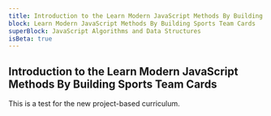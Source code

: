 ```yaml
---
title: Introduction to the Learn Modern JavaScript Methods By Building Sports Team Cards
block: Learn Modern JavaScript Methods By Building Sports Team Cards
superBlock: JavaScript Algorithms and Data Structures
isBeta: true
---
```


## Introduction to the Learn Modern JavaScript Methods By Building Sports Team Cards

This is a test for the new project-based curriculum.
